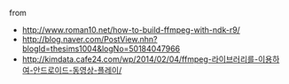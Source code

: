 from 
- http://www.roman10.net/how-to-build-ffmpeg-with-ndk-r9/
- http://blog.naver.com/PostView.nhn?blogId=thesims1004&logNo=50184047966
- http://kimdata.cafe24.com/wp/2014/02/04/ffmpeg-라이브러리를-이용하여-안드로이드-동영상-플레이/
